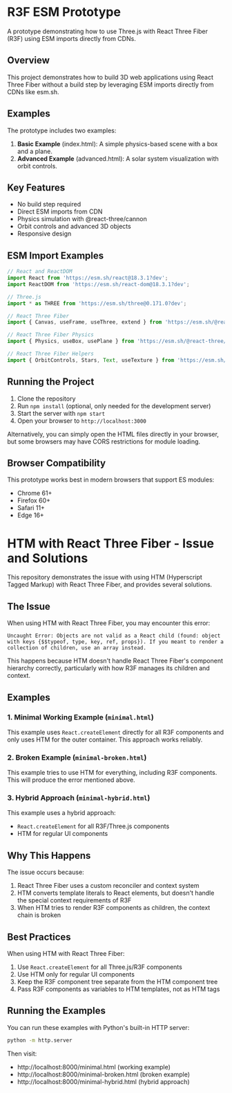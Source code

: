 # R3F ESM Prototype

A prototype demonstrating how to use Three.js with React Three Fiber (R3F) using ESM imports directly from CDNs.

## Overview

This project demonstrates how to build 3D web applications using React Three Fiber without a build step by leveraging ESM imports directly from CDNs like esm.sh.

## Examples

The prototype includes two examples:

1. **Basic Example** (index.html): A simple physics-based scene with a box and a plane.
2. **Advanced Example** (advanced.html): A solar system visualization with orbit controls.

## Key Features

- No build step required
- Direct ESM imports from CDN
- Physics simulation with @react-three/cannon
- Orbit controls and advanced 3D objects
- Responsive design

## ESM Import Examples

```javascript
// React and ReactDOM
import React from 'https://esm.sh/react@18.3.1?dev';
import ReactDOM from 'https://esm.sh/react-dom@18.3.1?dev';

// Three.js
import * as THREE from 'https://esm.sh/three@0.171.0?dev';

// React Three Fiber
import { Canvas, useFrame, useThree, extend } from 'https://esm.sh/@react-three/fiber@8.14.5';

// React Three Fiber Physics
import { Physics, useBox, usePlane } from 'https://esm.sh/@react-three/cannon@6.6.0';

// React Three Fiber Helpers
import { OrbitControls, Stars, Text, useTexture } from 'https://esm.sh/@react-three/drei@9.92.7';
```

## Running the Project

1. Clone the repository
2. Run `npm install` (optional, only needed for the development server)
3. Start the server with `npm start`
4. Open your browser to `http://localhost:3000`

Alternatively, you can simply open the HTML files directly in your browser, but some browsers may have CORS restrictions for module loading.

## Browser Compatibility

This prototype works best in modern browsers that support ES modules:
- Chrome 61+
- Firefox 60+
- Safari 11+
- Edge 16+

# HTM with React Three Fiber - Issue and Solutions

This repository demonstrates the issue with using HTM (Hyperscript Tagged Markup) with React Three Fiber, and provides several solutions.

## The Issue

When using HTM with React Three Fiber, you may encounter this error:

```
Uncaught Error: Objects are not valid as a React child (found: object with keys {$$typeof, type, key, ref, props}). If you meant to render a collection of children, use an array instead.
```

This happens because HTM doesn't handle React Three Fiber's component hierarchy correctly, particularly with how R3F manages its children and context.

## Examples

### 1. Minimal Working Example (`minimal.html`)

This example uses `React.createElement` directly for all R3F components and only uses HTM for the outer container. This approach works reliably.

### 2. Broken Example (`minimal-broken.html`)

This example tries to use HTM for everything, including R3F components. This will produce the error mentioned above.

### 3. Hybrid Approach (`minimal-hybrid.html`)

This example uses a hybrid approach:
- `React.createElement` for all R3F/Three.js components
- HTM for regular UI components

## Why This Happens

The issue occurs because:

1. React Three Fiber uses a custom reconciler and context system
2. HTM converts template literals to React elements, but doesn't handle the special context requirements of R3F
3. When HTM tries to render R3F components as children, the context chain is broken

## Best Practices

When using HTM with React Three Fiber:

1. Use `React.createElement` for all Three.js/R3F components
2. Use HTM only for regular UI components
3. Keep the R3F component tree separate from the HTM component tree
4. Pass R3F components as variables to HTM templates, not as HTM tags

## Running the Examples

You can run these examples with Python's built-in HTTP server:

```bash
python -m http.server
```

Then visit:
- http://localhost:8000/minimal.html (working example)
- http://localhost:8000/minimal-broken.html (broken example)
- http://localhost:8000/minimal-hybrid.html (hybrid approach)
